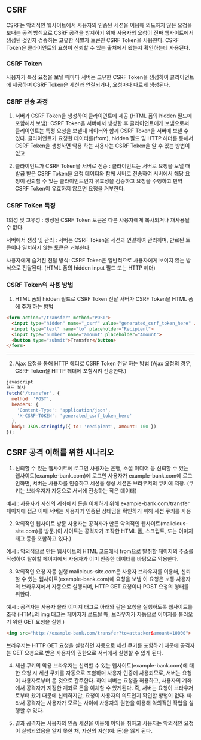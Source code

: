## CSRF
CSRF는 악의적인 웹사이트에서 사용자의 인증된 세션을 이용해 의도하지 않은 요청을 보내는 공격 방식으로 
CSRF 공격을 방지하기 위해 사용자의 요청이 진짜 웹사이트에서 생성된 것인지 검증하는 고유한 식별자 토큰인 CSRF Token을 사용한다. 
CSRF Token은 클라이언트의 요청이 신뢰할 수 있는 출처에서 왔는지 확인하는데 사용된다.

### CSRF Token
사용자가 특정 요청을 보낼 때마다 서버는 고유한 CSRF Token을 생성하여 클라이언트에 제공하며 CSRF Token은 세션과 연결되거나, 요청마다 다르게 생성된다.

### CSRF 전송 과정

1. 서버가 CSRF Token을 생성하여 클라이언트에 제공 (HTML 폼의 hidden 필드에 포함해서 보냄):
  CSRF Token을 서버에서 생성한 후 클라이언트에게 보냄으로써 클리이언트는 특정 요청을 보낼때 데이터와 함께 CSRF Token을 서버에 보낼 수 있다.
  클라이언트가 요청한 데이터를(from), hidden 필드 및 HTTP 헤더를 통해서 CSRF Token을 생성하면 악용 하는 사용자는 CSRF Token을 알 수 있는 방법이 없고 

2. 클라이언트가 CSRF Token을 서버로 전송 : 
  클라이언트는 서버로 요청을 보낼 때 발급 받은 CSRF Token을 요청 데이터와 함께 서버로 전송하여 서버에서 해당 요청이 신뢰할 수 있는 클라이언트인지 유효성을 검증하고
  요청을 수행하고 만약 CSRF Token이 유효하지 않으면 요청을 거부한다.


### CSRF ToKen 특징

1회성 및 고유성 :
  생성된 CSRF Token 토큰은 다른 사용자에게 복사되거나 재사용될 수 없다.

서버에서 생성 및 관리 :
  서버는 CSRF Token을 세션과 연결하여 관리하며, 만료된 토큰이나 일치하지 않는 토큰은 거부한다.

사용자에게 숨겨진 전달 방식:
  CSRF Token은 일반적으로 사용자에게 보이지 않는 방식으로 전달된다. (HTML 폼의 hidden input 필드 또는 HTTP 헤더)


### CSRF Token의 사용 방법

1. HTML 폼의 hidden 필드로 CSRF Token 전달 서버가 CSRF Token을 HTML 폼에 추가 하는 방법

```html
<form action="/transfer" method="POST">
  <input type="hidden" name="_csrf" value="generated_csrf_token_here" />
  <input type="text" name="to" placeholder="Recipient">
  <input type="number" name="amount" placeholder="Amount">
  <button type="submit">Transfer</button>
</form>
```
___

2. Ajax 요청을 통해 HTTP 헤더로 CSRF Token 전달 하는 방법 (Ajax 요청의 경우, CSRF Token을 HTTP 헤더에 포함시켜 전송한다.)

```javascript
javascript
코드 복사
fetch('/transfer', {
  method: 'POST',
  headers: {
    'Content-Type': 'application/json',
    'X-CSRF-TOKEN': 'generated_csrf_token_here'
  },
  body: JSON.stringify({ to: 'recipient', amount: 100 })
});
```


## CSRF 공격 이해를 위한 시나리오

1. 신뢰할 수 있는 웹사이트에 로그인
  사용자는 은행, 소셜 미디어 등 신뢰할 수 있는 웹사이트(example-bank.com)에 로그인
  사용자가 example-bank.com에 로그인하면, 서버는 사용자를 인증하고 세션을 생성
  세션은 브라우저의 쿠키에 저장. (쿠키는 브라우저가 자동으로 서버에 전송하는 작은 데이터)

예시 : 사용자가 자신의 계좌에서 돈을 이체하기 위해 example-bank.com/transfer 페이지에 접근
      이때 서버는 사용자가 인증된 상태임을 확인하기 위해 세션 쿠키를 사용

2. 악의적인 웹사이트 방문
사용자는 공격자가 만든 악의적인 웹사이트(malicious-site.com)를 방문.(이 사이트는 공격자가 조작한 HTML 폼, 스크립트, 또는 이미지 태그 등을 포함하고 있다.)

예시 : 악의적으로 만든 웹사이트의 HTML 코드에서 from으로 탈취할 페이지의 주소를 작성하여 
      탈취할 페이지에서 사용자가 이미 인증한 데이터를 바탕으로 악용한다.

<form action="http://example-bank.com/transfer" method="POST">
    <input type="hidden" name="to" value="attacker_account" />
    <input type="hidden" name="amount" value="10000" />
    <button type="submit" style="display:none;">Submit</button>
</form>
<script>
    // 폼 자동 제출
    document.forms[0].submit();
</script>

3. 악의적인 요청 자동 실행
malicious-site.com은 사용자 브라우저를 이용해, 신뢰할 수 있는 웹사이트(example-bank.com)에 요청을 보냄
이 요청은 보통 사용자의 브라우저에서 자동으로 실행되며, HTTP GET 요청이나 POST 요청의 형태를 취한다.

예시 : 공격자는 사용자 몰래 이미지 태그로 아래와 같은 요청을 실행하도록 웹사이트를 조작 
(HTML의 img 태그는 페이지가 로드될 때, 브라우저가 자동으로 이미지를 불러오기 위한 GET 요청을 실행.)

```html
<img src="http://example-bank.com/transfer?to=attacker&amount=10000">
```

브라우저는 HTTP GET 요청을 실행하면 자동으로 세션 쿠키를 포함하기 때문에 공격자는 GET 요청으로 받은 사용자의 권한으로 서버에서 실행할 수 있게 된다.

4. 세션 쿠키의 악용
브라우저는 신뢰할 수 있는 웹사이트(example-bank.com)에 대한 요청 시 세션 쿠키를 자동으로 포함하며 사용자 인증에 사용되므로, 
서버는 요청이 사용자로부터 온 것으로 간주한다. 하여 서버는 요청을 허용하고, 사용자의 계좌에서 공격자가 지정한 계좌로 돈을 이체할 수 있게된다.
즉, 서버는 요청이 브라우저로부터 왔기 때문에 신뢰하지만, 요청이 사용자의 의도인지 확인할 방법이 없다.
따라서 공격자는 사용자가 모르는 사이에 사용자의 권한을 이용해 악의적인 작업을 실행할 수 있다.

5. 결과
공격자는 사용자의 인증 세션을 이용해 이익을 취하고 사용자는 악의적인 요청이 실행되었음을 알지 못한 채, 자신의 자산(예: 돈)을 잃게 된다.


